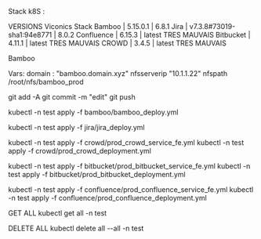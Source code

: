 Stack k8S :


VERSIONS 		Viconics 							Stack
Bamboo		|	5.15.0.1					|		6.8.1
Jira		|	v7.3.8#73019-sha1:94e8771	|		8.0.2
Confluence	|	6.15.3						|		latest TRES MAUVAIS 
Bitbucket	|	4.11.1						|		latest TRES MAUVAIS
CROWD		|	3.4.5						|		latest TRES MAUVAIS

Bamboo

Vars:
domain : "bamboo.domain.xyz"
nfsserverip "10.1.1.22"
nfspath /root/nfs/bamboo_prod

git add -A
git commit -m "edit"
git push


kubectl -n test apply -f bamboo/bamboo_deploy.yml

kubectl -n test apply -f jira/jira_deploy.yml


kubectl -n test apply -f crowd/prod_crowd_service_fe.yml
kubectl -n test apply -f crowd/prod_crowd_deployment.yml

kubectl -n test apply -f bitbucket/prod_bitbucket_service_fe.yml
kubectl -n test apply -f bitbucket/prod_bitbucket_deployment.yml

kubectl -n test apply -f confluence/prod_confluence_service_fe.yml
kubectl -n test apply -f confluence/prod_confluence_deployment.yml


GET ALL
kubectl get all  -n test

DELETE ALL
kubectl delete all --all -n test



